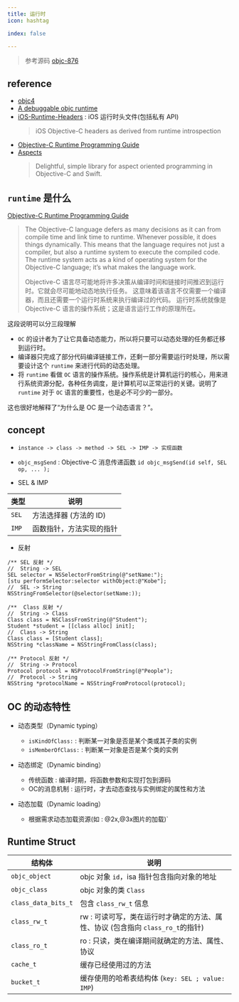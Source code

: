 ```yaml
---
title: 运行时
icon: hashtag

index: false

---
```


> 参考源码 [objc-876](https://github.com/apple-oss-distributions/objc4/blob/objc4-876/runtime)

<!-- more -->

## reference

- [objc4](https://github.com/apple-oss-distributions/objc4)
- [A debuggable objc runtime](https://github.com/RetVal/objc-runtime)
- [iOS-Runtime-Headers](https://github.com/nst/iOS-Runtime-Headers) : iOS 运行时头文件(包括私有 API)
    > iOS Objective-C headers as derived from runtime introspection
- [Objective-C Runtime Programming Guide](https://developer.apple.com/library/archive/documentation/Cocoa/Conceptual/ObjCRuntimeGuide)
- [Aspects](https://github.com/steipete/Aspects)
    > Delightful, simple library for aspect oriented programming in Objective-C and Swift.

## `runtime` 是什么

[Objective-C Runtime Programming Guide](https://developer.apple.com/library/archive/documentation/Cocoa/Conceptual/ObjCRuntimeGuide)

> The Objective-C language defers as many decisions as it can from compile time and link time to runtime. Whenever possible, it does things dynamically. 
> This means that the language requires not just a compiler, but also a runtime system to execute the compiled code. 
> The runtime system acts as a kind of operating system for the Objective-C language; it’s what makes the language work. 
>
> Objective-C 语言尽可能地将许多决策从编译时间和链接时间推迟到运行时。它就会尽可能地动态地执行任务。
> 这意味着该语言不仅需要一个编译器，而且还需要一个运行时系统来执行编译过的代码。
> 运行时系统就像是 Objective-C 语言的操作系统；这是语言运行工作的原理所在。
  
  这段说明可以分三段理解
  
  * `OC` 的设计者为了让它具备动态能力，所以将只要可以动态处理的任务都迁移到运行时。
  * 编译器只完成了部分代码编译链接工作，还剩一部分需要运行时处理，所以需要设计这个 `runtime` 来进行代码的动态处理。
  * 将 `runtime` 看做 `OC` 语言的操作系统。操作系统是计算机运行的核心，用来进行系统资源分配，各种任务调度，是计算机可以正常运行的关键。说明了 `runtime` 对于 `OC` 语言的重要性，也是必不可少的一部分。

  这也很好地解释了“为什么是 OC 是一个动态语言？”。

## concept

- `instance -> class -> method -> SEL -> IMP -> 实现函数`
- `objc_msgSend` : Objective-C 消息传递函数 `id objc_msgSend(id self, SEL op, ... );`

- SEL & IMP

| 类型 | 说明
| --- | --- 
| `SEL`     | 方法选择器 (方法的 ID)
| `IMP`     | 函数指针，方法实现的指针

- 反射

``` objc
/** SEL 反射 */
//  String -> SEL
SEL selector = NSSelectorFromString(@"setName:");
[stu performSelector:selector withObject:@"Kobe"];
//  SEL -> String
NSStringFromSelector(@selector(setName:));

/**  Class 反射 */
//  String -> Class
Class class = NSClassFromString(@"Student");
Student *student = [[class alloc] init]; 
//  Class -> String
Class class = [Student class];
NSString *className = NSStringFromClass(class);

/** Protocol 反射 */
//  String -> Protocol
Protocol protocol = NSProtocolFromString(@"People");
//  Protocol -> String
NSString *protocolName = NSStringFromProtocol(protocol);
```

## OC 的动态特性

- 动态类型（Dynamic typing）
    * `isKindOfClass:` : 判断某一对象是否是某个类或其子类的实例
    * `isMemberOfClass:` : 判断某一对象是否是某个类的实例

- 动态绑定（Dynamic binding）
    * 传统函数 : 编译时期，将函数参数和实现打包到源码
    * OC的消息机制 : 运行时，才去动态查找与实例绑定的属性和方法

- 动态加载（Dynamic loading）
    * 根据需求动态加载资源(如 : @2x,@3x图片的加载)`

## Runtime Struct

| 结构体 | 说明
| --- | ---
| `objc_object`         | objc 对象 `id`，isa 指针包含指向对象的地址
| `objc_class`          | objc 对象的类 `Class`
| `class_data_bits_t`   | 包含 `class_rw_t` 信息 
| `class_rw_t`          | rw : 可读可写，类在运行时才确定的方法、属性、协议 (包含指向 `class_ro_t`的指针)
| `class_ro_t`          | ro : 只读，类在编译期间就确定的方法、属性、协议
| `cache_t`             | 缓存已经使用过的方法
| `bucket_t`            | 缓存使用的哈希表结构体 (`key: SEL ; value: IMP`)
